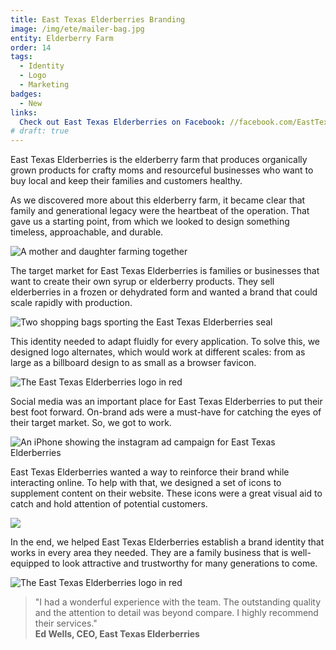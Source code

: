 ```yaml
---
title: East Texas Elderberries Branding
image: /img/ete/mailer-bag.jpg
entity: Elderberry Farm
order: 14
tags:
  - Identity
  - Logo
  - Marketing
badges:
  - New
links:
  Check out East Texas Elderberries on Facebook: //facebook.com/EastTexasElderberries
# draft: true
---
```


East Texas Elderberries is the elderberry farm that produces organically grown
products for crafty moms and resourceful businesses who want to buy local and
keep their families and customers healthy.

As we discovered more about this elderberry farm, it became clear that family
and generational legacy were the heartbeat of the operation. That gave us a
starting point, from which we looked to design something timeless, approachable,
and durable.

![A mother and daughter farming together](/img/ete/family.jpg)

The target market for East Texas Elderberries is families or businesses that
want to create their own syrup or elderberry products. They sell elderberries in
a frozen or dehydrated form and wanted a brand that could scale rapidly with
production.

![Two shopping bags sporting the East Texas Elderberries seal](/img/ete/sacks.jpg)

This identity needed to adapt fluidly for every application. To solve this, we
designed logo alternates, which would work at different scales: from as large as
a billboard design to as small as a browser favicon.

![The East Texas Elderberries logo in red](/img/ete/scales.jpg)

Social media was an important place for East Texas Elderberries to put their
best foot forward. On-brand ads were a must-have for catching the eyes of their
target market. So, we got to work.

![An iPhone showing the instagram ad campaign for East Texas Elderberries](/img/ete/instagram.jpg)

East Texas Elderberries wanted a way to reinforce their brand while interacting
online. To help with that, we designed a set of icons to supplement content on
their website. These icons were a great visual aid to catch and hold attention
of potential customers.

![](/img/ete/icons.png)

In the end, we helped East Texas Elderberries establish a brand identity that
works in every area they needed. They are a family business that is
well-equipped to look attractive and trustworthy for many generations to come.

![The East Texas Elderberries logo in red](/img/ete/hero.jpg)

> "I had a wonderful experience with the team. The outstanding quality and the
> attention to detail was beyond compare. I highly recommend their services."
> <br> **Ed Wells, CEO, East Texas Elderberries**
